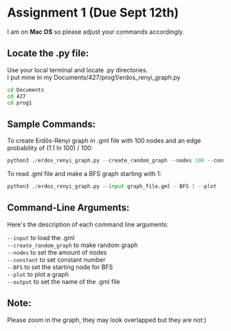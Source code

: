 # Assignment 1 (Due Sept 12th)

I am on **Mac OS** so please adjust your commands accordingly.

## Locate the .py file:

Use your local terminal and locate .py directories.
\
I put mine in my Documents/427/prog1/erdos_renyi_graph.py

```bash
cd Documents
cd 427
cd prog1
```

## Sample Commands:

To create Erdős-Rényi graph in .gml file with 100 nodes and an edge probability of (1.1 ln 100) / 100:
```python
python3 ./erdos_renyi_graph.py --create_random_graph --nodes 100 --constant 1.1 --output graph_file.gml
```

To read .gml file and make a BFS graph starting with 1:
```python
python3 ./erdos_renyi_graph.py --input graph_file.gml --BFS 1 --plot 
```

## Command-Line Arguments:

Here's the description of each command line arguments:

`--input` to load the .gml\
`--create_random_graph` to make random graph\
`--nodes` to set the amount of nodes\
`--constant` to set constant number\
`--BFS` to set the starting node for BFS\
`--plot` to plot a graph\
`--output` to set the name of the .gml file

## Note:
Please zoom in the graph, they may look overlapped but they are not:)
